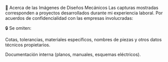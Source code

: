 
📌 Acerca de las Imágenes de Diseños Mecánicos
Las capturas mostradas corresponden a proyectos desarrollados durante mi experiencia laboral. Por acuerdos de confidencialidad con las empresas involucradas:

🔒 Se omiten:

Cotas, tolerancias, materiales específicos, nombres de piezas y otros datos técnicos propietarios.

Documentación interna (planos, manuales, esquemas eléctricos).
